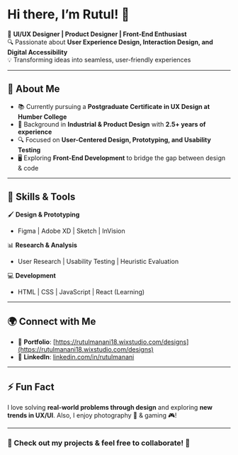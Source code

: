 # Hi there, I’m Rutul! 👋

🎨 **UI/UX Designer | Product Designer | Front-End Enthusiast**  
🔍 Passionate about **User Experience Design, Interaction Design, and Digital Accessibility**  
💡 Transforming ideas into seamless, user-friendly experiences  

---

## 🚀 About Me  
- 📚 Currently pursuing a **Postgraduate Certificate in UX Design at Humber College**  
- 🎨 Background in **Industrial & Product Design** with **2.5+ years of experience**  
- 🔍 Focused on **User-Centered Design, Prototyping, and Usability Testing**  
- 🖥 Exploring **Front-End Development** to bridge the gap between design & code  

---

## 🔧 Skills & Tools  
🖌 **Design & Prototyping**  
- Figma | Adobe XD | Sketch | InVision  

📊 **Research & Analysis**  
- User Research | Usability Testing | Heuristic Evaluation  

💻 **Development**  
- HTML | CSS | JavaScript | React (Learning)  

---

## 🌍 Connect with Me  
- 💼 **Portfolio**: [https://rutulmanani18.wixstudio.com/designs](https://rutulmanani18.wixstudio.com/designs)    
- 💬 **LinkedIn**: [linkedin.com/in/rutulmanani](https://www.linkedin.com/in/rutulmanani)  

---

## ⚡ Fun Fact  
I love solving **real-world problems through design** and exploring **new trends in UX/UI**. Also, I enjoy photography 📸 & gaming 🎮!  

---

### 📌 Check out my projects & feel free to collaborate! 🚀
